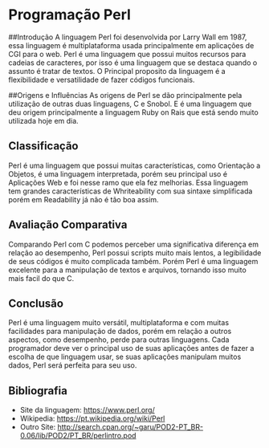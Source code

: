 # Programação Perl


##Introdução
A linguagem Perl foi desenvolvida por Larry Wall em 1987, essa linguagem é multiplataforma usada principalmente em aplicações de CGI para o web.
Perl é uma linguagem que possui muitos recursos para cadeias de caracteres, por isso é uma linguagem que se destaca quando o assunto é tratar de textos.
O Principal proposito da linguagem é a flexibilidade e versatilidade de fazer códigos funcionais.


##Origens e Influências
As origens de Perl se dão principalmente pela utilização de outras duas linguagens, C e Snobol. E é uma linguagem que deu origem principalmente a linguagem Ruby on Rais que está sendo muito utilizada hoje em dia.

## Classificação
Perl é uma linguagem que possui muitas características, como Orientação a Objetos, é uma linguagem interpretada, porém seu principal uso é Aplicações Web e foi nesse ramo que ela fez melhorias.
Essa linguagem tem grandes características de Whriteability com sua sintaxe simplificada porém em Readability já não é tão boa assim. 


## Avaliação Comparativa
Comparando Perl com C podemos perceber uma significativa diferença em relação ao desempenho, Perl possui scripts muito mais lentos, a legibilidade de seus códigos é muito complicada também.
Porém Perl é uma linguagem excelente para a manipulação de textos e arquivos, tornando isso muito mais facil do que C.

## Conclusão
Perl é uma linguagem muito versátil, multiplataforma e com muitas facilidades para manipulação de dados, porém em relação a outros aspectos, como desempenho, perde para outras linguagens.
Cada programador deve ver o principal uso de suas aplicações antes de fazer a escolha de que linguagem usar, se suas aplicações manipulam muitos dados, Perl será perfeita para seu uso.

## Bibliografia

* Site da linguagem: https://www.perl.org/
* Wikipedia: https://pt.wikipedia.org/wiki/Perl
* Outro Site: http://search.cpan.org/~garu/POD2-PT_BR-0.06/lib/POD2/PT_BR/perlintro.pod
